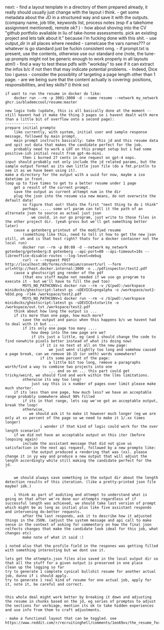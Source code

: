 next:
    - find a layout template in a directory of them prepared already, it really should usually just change with the layout i think.
    - get some metadata about the JD in a structured way and save it with the outputs. (company name, job title, keywords list, process notes (esp if a takehome assignment mentioned), remote ok? )
        - how about shoving into the CV "github portfolio available in liu of take-home assessments. pick an existing project and lets talk about it." because i'm fucking done with this shit.
    - use output_dir in all places where needed
    - camelcase the vars names??? or whatever is go standard just be fuckin consistent omg.
    - if prompt.txt is present, use the contents, otherwise use our standard one (note, the tune-up prompts might not be generic enough to work properly in all layouts atm!)
    - find a way to test these pdfs with "workday" to see if it can extract the infos b/c if not then that may indicate potential problems.
        - Indeed, Dice too i guess
    - consider the possiblity of targeting a page length other than 1 page.
    - are we being sure that the content actually is covering:  positions, responsibilities, and key skills? (i think so)

```
if want to run the resume in docker do like:
    docker run --rm -p 3001:3000 -d --name resume --network my_network ghcr.io/blademccool/resume:master

new logix todo (update, this is all basically done at the moment -- still havent had it make the thing 3 pages so i havent dealt with more than a little bit of overflow onto a second page):
---------------
prepare initial prompto
    like currently, with system, initial user and sample response message, followed by main prompt.
    main prompt instructs basically: take this jd and this resume data and spit out data that makes the candidate perfect for the job.
    probably need to work a LOT on this prompt setup but i had some positive-ish initial result from gpt-4o-mini.
        then i burned 27 cents in one request on gpt-4 oops.
input should probably not only include the jd related params, but the sample output format as its own little json file (do a fmt.println to see it as we have been using it).
make a directory for the output with a uuid for now, maybe a iso datetime in front.
loop up to five times to get to a better resume under 1 page
    get a result of the current prompt.
    save the output as current attempt num in the dir
    plug the json into the resume via new means, do not overwrite the default data!
        so figure that out! thats the first "next thing to do i think"
        perhaps ..... some url param can tell it the path of an alternate json to source as actual just json
            we could, in our go program, just write to those files in the other project dir. (yeah gross but we'll get something better later)
    cause a gotenberg printout of the modified resume
        (something like this, need to tell it how to get the new json still, oh and is that host right? thats for a docker container not the local run)
        docker run --rm -p 80:80 -d --network my_network gotenberg/gotenberg:8 gotenberg --api-port=80 --api-timeout=10s --libreoffice-disable-routes --log-level=debug
        curl -v --request POST http://localhost:80/forms/chromium/convert/url --form url=http://host.docker.internal:3000 -o ../pdfinspector/test2.pdf
    cause a ghostscript png render of the pdf
        (that env stuff maybe not needed if we use go program to execute it - but we'll have to fill the pwd too)
        MSYS_NO_PATHCONV=1 docker run --rm -v /$(pwd):/workspace minidocks/ghostscript:latest gs -sDEVICE=pngalpha -o /workspace/out2-%03d.png -r144 /workspace/test2.pdf
        MSYS_NO_PATHCONV=1 docker run --rm -v /$(pwd):/workspace minidocks/ghostscript:latest gs -sDEVICE=txtwrite -o /workspace/out.txt /workspace/test2.pdf
    think about how long the output is ...
    if its more than one page, how much more?
        save the output and panic when this happens b/c we havent had to deal with it but ....
        if its only one page too many ....
            how deep into the new page are we?
            if its just a little, eg (and i should change the code to find nonwhite pixels better instead of what its doing now)
                if it is no text at all on the new page:
                    we just went slightly too long and somehow caused a page break, can we remove 10-15 (or smth) words somewhere?
                if its some percent of the page:
                    a little bit too long, remove a paragraphs worth/find a way to combine two projects into one
                    ... and so on ... this part could get tricky/weird, we should find and work within the llms limitations.
        otherwise its way too long!
            just say this is x number of pages over limit please make much shorter.
    if its less than one page, how much less? we have an acceptable range probably somewhere about 90% filled
        if its in that range, lets say we've got an acceptable output, break the loop!
        otherwise,
           we should ask it to make it however much longer (eg we are only at xx percent of the page so we need to make it 1/.xx times longer)
                i wonder if that kind of logic could work for the over length scenario?
    if we did not have an acceptable output on this iter (before loopsing again)
        include the assistant message that did not give us satisfaction in the next api request, followed by a new prompto like:
            the output produced a rendering that was (xx). please change it in yy way and produce a new output that will adjust the length accordingly while still making the candidate perfect for the jd.


    we should always save something in the output dir about the length detection results of this iteration. (like a pretty-printed json file maybe? idk.)

    i think as part of auditing and attempt to understand what is going on that after we're done our attempts regardless of if successful length was achieved, we should take last version of prompt which might be as long as initial plus like five assistant respondo and intervening do-better requests.
        after the last respondo, ask it to describe how it adjusted things in the JSON. (adjust the system message and api call to make sense in the context of asking for commentary on how the final json relfects changes that make the candidate look ideal for this job, what changes etc)
        make note of what it said :)

i noted also that the profile field in the respones was getting filled with something interesting but we dont use it.

lets get the attemptx.json files also saved in the local output dir so that all the stuff for a given output is preserved in one place
clean up the logging so far
try to generate 1 complete cynical bullshit resume for another actual job, dunno if i should apply.
try to generate 1 real kind of resume for one actual job, apply for it, note it, be careful and correct.


this whole deal might work better by breaking it down and adjusting the resume in chunks based on the jd, eg series of promptos to adjust the sections for verbiage, mention its ok to take hidden experiences and use info from them to craft adjustments.

- make a functional layout that can be toggled. see https://www.reddit.com/r/recruitinghell/comments/1eo69xv/the_resume_format_that_landed_me_interviews_for/

```
